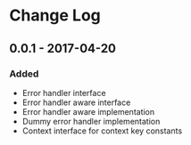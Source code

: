 # Change Log


## 0.0.1 - 2017-04-20

### Added

- Error handler interface
- Error handler aware interface
- Error handler aware implementation
- Dummy error handler implementation
- Context interface for context key constants
